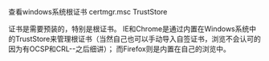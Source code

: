 查看windows系统根证书
certmgr.msc
TrustStore


证书是需要预装的，特别是根证书。
IE和Chrome是通过内置在Windows系统中的TrustStore来管理根证书（当然自己也可以手动导入自签证书，浏览不会认可的因为有OCSP和CRL--之后细讲）；
而Firefox则是内置在自己的浏览中。